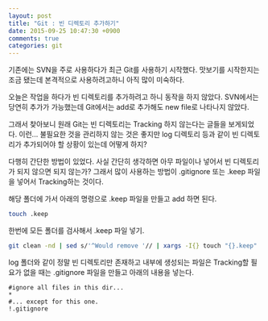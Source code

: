 ```yaml
---
layout: post
title: "Git : 빈 디렉토리 추가하기"
date: 2015-09-25 10:47:30 +0900
comments: true
categories: git
---
```

기존에는 SVN을 주로 사용하다가 최근 Git를 사용하기 시작했다. 맛보기를 시작한지는 조금 됐는데 본격적으로 사용하려고하니 아직 많이 미숙하다.

오늘은 작업을 하다가 빈 디렉토리를 추가하려고 하니 동작을 하지 않았다. SVN에서는 당연히 추가가 가능했는데 Git에서는 add로 추가해도 new file로 나타나지 않았다.

그래서 찾아보니 원래 Git는 빈 디렉토리는 Tracking 하지 않는다는 글들을 보게되었다. 이런... 불필요한 것을 관리하지 않는 것은 좋지만 log 디렉토리 등과 같이 빈 디렉토리가 추가되어야 할 상황이 있는데 어떻게 하지?

다행히 간단한 방법이 있었다. 사실 간단히 생각하면 아무 파일이나 넣어서 빈 디렉토리가 되지 않으면 되지 않는가? 그래서 많이 사용하는 방법이 .gitignore 또는 .keep 파일을 넣어서 Tracking하는 것이다.

해당 폴더에 가서 아래의 명령으로 .keep 파일을 만들고 add 하면 된다.

```bash
touch .keep
```

한번에 모든 폴더를 검사해서 .keep 파일 넣기.

```bash
git clean -nd | sed s/'^Would remove '// | xargs -I{} touch "{}.keep"
```

log 폴더와 같이 정말 빈 디렉토리만 존재하고 내부에 생성되는 파일은 Tracking할 필요가 없을 때는 .gitignore 파일을 만들고 아래의 내용을 넣는다.

```
#ignore all files in this dir...
*
#... except for this one.
!.gitignore
```